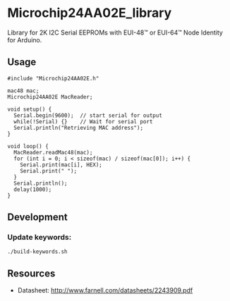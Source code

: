 # Microchip24AA02E_library

Library for 2K I2C Serial EEPROMs with EUI-48™ or EUI-64™ Node Identity for Arduino.

## Usage

```
#include "Microchip24AA02E.h"

mac48 mac;
Microchip24AA02E MacReader;

void setup() {
  Serial.begin(9600);  // start serial for output
  while(!Serial) {}    // Wait for serial port
  Serial.println("Retrieving MAC address");
}

void loop() {
  MacReader.readMac48(mac);
  for (int i = 0; i < sizeof(mac) / sizeof(mac[0]); i++) {
    Serial.print(mac[i], HEX);
    Serial.print(" ");
  }
  Serial.println();
  delay(1000);
}
```

## Development

### Update keywords:

```
./build-keywords.sh
```

## Resources

* Datasheet: http://www.farnell.com/datasheets/2243909.pdf
